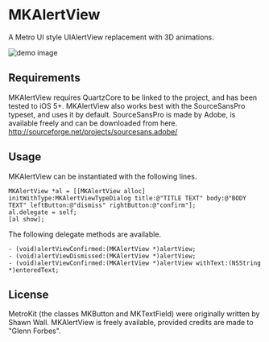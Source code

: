 MKAlertView
===========

A Metro UI style UIAlertView replacement with 3D animations.

![demo image](http://i.imgur.com/OPjGvbA.jpg)

## Requirements

MKAlertView requires QuartzCore to be linked to the project, and has been tested to iOS 5+.
MKAlertView also works best with the SourceSansPro typeset, and uses it by default. SourceSansPro is made by Adobe, is available freely and can be downloaded from here. http://sourceforge.net/projects/sourcesans.adobe/

## Usage

MKAlertView can be instantiated with the following lines.

    MKAlertView *al = [[MKAlertView alloc] initWithType:MKAlertViewTypeDialog title:@"TITLE TEXT" body:@"BODY TEXT" leftButton:@"dismiss" rightButton:@"confirm"];
    al.delegate = self;
    [al show];

The following delegate methods are available.

    - (void)alertViewConfirmed:(MKAlertView *)alertView;
    - (void)alertViewDismissed:(MKAlertView *)alertView;
    - (void)alertViewConfirmed:(MKAlertView *)alertView withText:(NSString *)enteredText;

## License

MetroKit (the classes MKButton and MKTextField) were originally written by Shawn Wall.
MKAlertView is freely available, provided credits are made to "Glenn Forbes".
